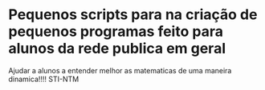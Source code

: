 # Pequenos scripts para na criação de pequenos programas feito para alunos da rede publica em geral
 Ajudar a alunos a entender melhor as matematicas de uma maneira dinamica!!!!
 STI-NTM
